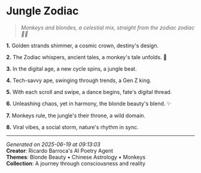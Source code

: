 # Jungle Zodiac

> *Monkeys and blondes, a celestial mix, straight from the zodiac zodiac 🌙🐒*

**1.** Golden strands shimmer, a cosmic crown, destiny's design.


**2.** The Zodiac whispers, ancient tales, a monkey's tale unfolds. 🐒


**3.** In the digital age, a new cycle spins, a jungle beat.


**4.** Tech-savvy ape, swinging through trends, a Gen Z king.


**5.** With each scroll and swipe, a dance begins, fate's digital thread.


**6.** Unleashing chaos, yet in harmony, the blonde beauty's blend. ✨


**7.** Monkeys rule, the jungle's their throne, a wild domain.


**8.** Viral vibes, a social storm, nature's rhythm in sync.



---

*Generated on 2025-06-19 at 09:13:03*  
**Creator**: Ricardo Barroca's AI Poetry Agent  
**Themes**: Blonde Beauty • Chinese Astrology • Monkeys  
**Collection**: A journey through consciousness and reality